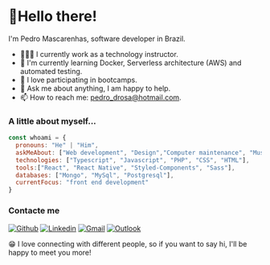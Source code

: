 # 🖖Hello there!
I'm Pedro Mascarenhas, software developer in Brazil.

- 👨🏽‍💻 I currently work as a technology instructor.
- 🧠 I'm currently learning Docker, Serverless architecture (AWS) and automated testing.
- 🚀 I love participating in bootcamps.
- 💬 Ask me about anything, I am happy to help.
- 📫 How to reach me: pedro_drosa@hotmail.com.

### A little about myself...
```javascript
const whoami = {
  pronouns: "He" | "Him",
  askMeAbout: ["Web development", "Design","Computer maintenance", "Musical composition"],
  technologies: ["Typescript", "Javascript", "PHP", "CSS", "HTML"],
  tools:["React", "React Native", "Styled-Components", "Sass"],
  databases: ["Mongo", "MySql", "Postgresql"],
  currentFocus: "front end development"
}
```
### Contacte me
[![Github](https://img.shields.io/badge/-Github-000?style=flat&logo=Github&logoColor=white)](https://github.com/pedro-drosa)
[![Linkedin](https://img.shields.io/badge/-LinkedIn-blue?style=flat&logo=Linkedin&logoColor=white)](https://www.linkedin.com/in/pedrojuraci)
[![Gmail](https://img.shields.io/badge/-Gmail-c14438?style=flat&logo=Gmail&logoColor=white)](mailto:hacktol43@gmail.com)
[![Outlook](https://img.shields.io/badge/-Outlook-0078D4?style=flat&logo=Microsoft-Outlook&logoColor=white)](mailto:pedro_drosa@hotmail.com)

😁 I love connecting with different people, so if you want to say hi, I'll be happy to meet you more!
